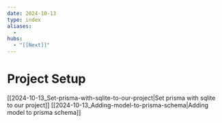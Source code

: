```yaml
---
date: 2024-10-13
type: index
aliases:
  -
hubs:
  - "[[Next]]"
---
```


# Project Setup

[[2024-10-13_Set-prisma-with-sqlite-to-our-project|Set prisma with sqlite to our project]]
[[2024-10-13_Adding-model-to-prisma-schema|Adding model to prisma schema]]
